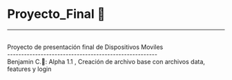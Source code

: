 # Proyecto_Final &#x1F537;
------------------------------------------------------
<br/> Proyecto de presentación final de Dispositivos Moviles 
<br /> ------------------------------------------------------
<br />Benjamin C.&#x1F4D8;: Alpha 1.1 , Creación de archivo base con archivos data, features y login 
